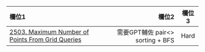 | 欄位1 | 欄位2 | 欄位3 |
| :-- | --: |:--:|
| [2503. Maximum Number of Points From Grid Queries](https://github.com/Liavan0122/Liavan-Leetcodes/blob/main/BFS%20%26%20Priority%20Queue/2503.%20Maximum%20Number%20of%20Points%20From%20Grid%20Queries.md)  | 需要GPT輔佐 pair<> sorting + BFS | Hard |

